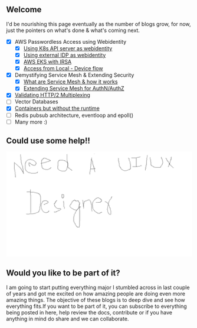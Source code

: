 ## Welcome

I'd be nourishing this page eventually as the number of blogs grow, for now, just the pointers on what's done & what's coming next.

- [x] AWS Passwordless Access using Webidentity
    * [x] [Using K8s API server as webidentity](/webidentiy-webhook-k8s-onprem)
    * [x] [Using external IDP as webidentity](/webidentiy-webhook-external-IDP)
    * [x] [AWS EKS with IRSA](/webidentity-IRSA-AWS-EKS)
    * [x] [Access from Local - Device flow](/webidentity-local-access-external-IDP)
- [x] Demystifying Service Mesh & Extending Security
    * [x] [What are Service Mesh & how it works](./service-mesh.md)
    * [x] [Extending Service Mesh for AuthN/AuthZ](./service-mesh-authN-authZ.md)
- [x] [Validating HTTP/2 Multiplexing](./Some-Tests-For-Http2.md)
- [ ] Vector Databases
- [x] [Containers but without the runtime](./containers-without-docker.md)
- [ ] Redis pubsub architecture, eventloop and epoll()
- [ ] Many more :)

## Could use some help!!

![Need a designer](assets/home/home_page.png)

## Would you like to be part of it?

I am going to start putting everything major I stumbled across in last couple of years and got me excited on how amazing people are doing even more amazing things. The objective of these blogs is to deep dive and see how everything fits.If you want to be part of it, you can subscribe to everything being posted in here, help review the docs, contribute or if you have anything in mind do share and we can collaborate.

